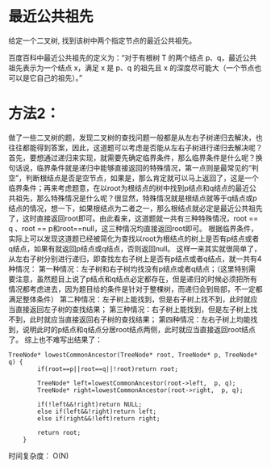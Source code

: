 # 最近公共祖先

给定一个二叉树, 找到该树中两个指定节点的最近公共祖先。

百度百科中最近公共祖先的定义为：“对于有根树 T 的两个结点 p、q，最近公共祖先表示为一个结点 x，满足 x 是 p、q 的祖先且 x 的深度尽可能大（一个节点也可以是它自己的祖先）。”

# 方法2：

做了一些二叉树的题，发现二叉树的查找问题一般都是从左右子树递归去解决，也往往都能得到答案，因此，这道题可以考虑是否能从左右子树进行递归去解决呢？
首先，要想通过递归来实现，就需要先确定临界条件，那么临界条件是什么呢？换句话说，临界条件就是递归中能够直接返回的特殊情况，第一点则是最常见的“判空”，判断根结点是否是空节点，如果是，那么肯定就可以马上返回了，这是一个临界条件；再来考虑题意，在以root为根结点的树中找到p结点和q结点的最近公共祖先，那么特殊情况是什么呢？很显然，特殊情况就是根结点就等于q结点或p结点的情况，想一下，如果根结点为二者之一，那么根结点就必定是最近公共祖先了，这时直接返回root即可。由此看来，这道题就一共有三种特殊情况，root == q 、root == p和root==null，这三种情况均直接返回root即可。
根据临界条件，实际上可以发现这道题已经被简化为查找以root为根结点的树上是否有p结点或者q结点，如果有就返回p结点或q结点，否则返回null。
这样一来其实就很简单了，从左右子树分别进行递归，即查找左右子树上是否有p结点或者q结点，就一共有4种情况：
第一种情况：左子树和右子树均找没有p结点或者q结点；（这里特别需要注意，虽然题目上说了p结点和q结点必定都存在，但是递归的时候必须把所有情况都考虑进去，因为题目给的条件是针对于整棵树，而递归会到局部，不一定都满足整体条件）
第二种情况：左子树上能找到，但是右子树上找不到，此时就应当直接返回左子树的查找结果；
第三种情况：右子树上能找到，但是左子树上找不到，此时就应当直接返回右子树的查找结果；
第四种情况：左右子树上均能找到，说明此时的p结点和q结点分居root结点两侧，此时就应当直接返回root结点了。
综上也不难写出结果了：

```
TreeNode* lowestCommonAncestor(TreeNode* root, TreeNode* p, TreeNode* q) {
        if(root==p||root==q||!root)return root;
        
        TreeNode* left=lowestCommonAncestor(root->left,  p, q);
        TreeNode* right=lowestCommonAncestor(root->right,  p, q);
        
        if(!left&&!right)return NULL;
        else if(left&&!right)return left;
        else if(right&&!left)return right;
        
        return root;
    }

```

时间复杂度： O(N)